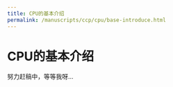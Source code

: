 ```yaml
---
title: CPU的基本介绍
permalink: /manuscripts/ccp/cpu/base-introduce.html
---
```


# CPU的基本介绍

努力赶稿中，等等我呀...

